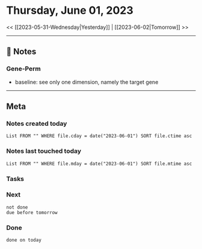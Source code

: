 


# Thursday, June 01, 2023

<< [[2023-05-31-Wednesday|Yesterday]] | [[2023-06-02|Tomorrow]] >>

---

## 📝 Notes


### Gene-Perm
- baseline: see only one dimension, namely the target gene 


---
## Meta
### Notes created today
```dataview
List FROM "" WHERE file.cday = date("2023-06-01") SORT file.ctime asc
```

### Notes last touched today
```dataview
List FROM "" WHERE file.mday = date("2023-06-01") SORT file.mtime asc
```



### Tasks

### Next

```tasks
not done 
due before tomorrow
```

### Done

```tasks
done on today
```
